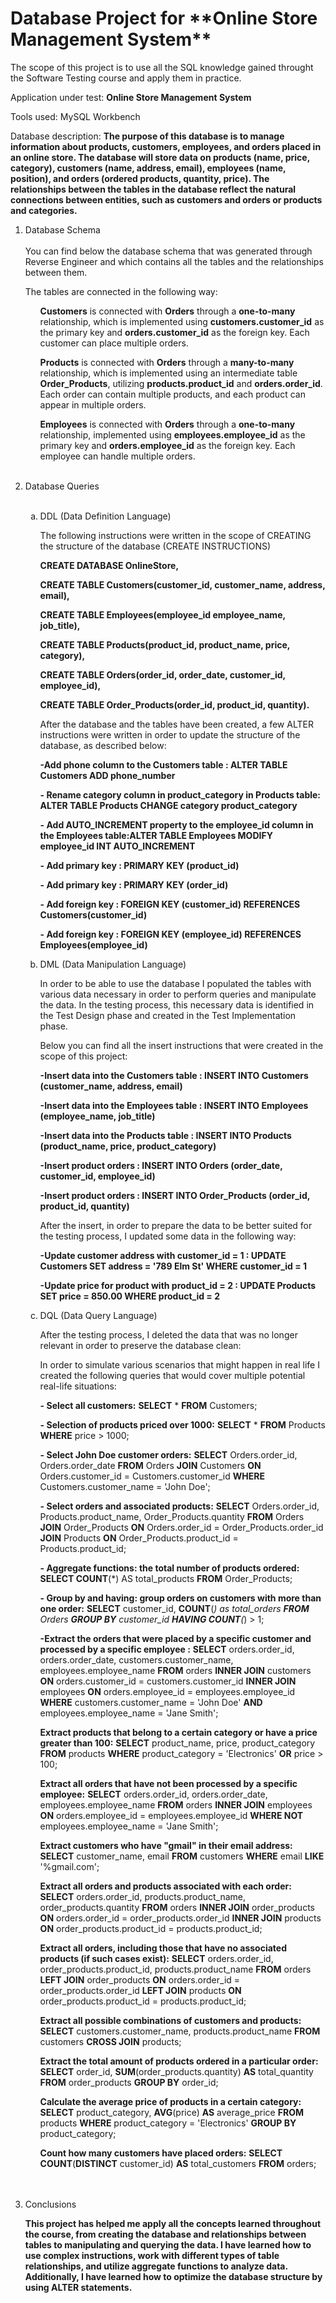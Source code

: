 <h1>Database Project for **Online Store Management System** </h1>

The scope of this project is to use all the SQL knowledge gained throught the Software Testing course and apply them in practice.

Application under test: **Online Store Management System**

Tools used: MySQL Workbench

Database description: **The purpose of this database is to manage information about products, customers, employees, and orders placed in an online store. The database will store data on products (name, price, category), customers (name, address, email), employees (name, position), and orders (ordered products, quantity, price). The relationships between the tables in the database reflect the natural connections between entities, such as customers and orders or products and categories.**

<ol>
<li>Database Schema </li>
<br>
You can find below the database schema that was generated through Reverse Engineer and which contains all the tables and the relationships between them.

The tables are connected in the following way:

<ul>
  
**Customers** is connected with **Orders** through a **one-to-many** relationship, which is implemented using **customers.customer_id** as the primary key and **orders.customer_id** as the foreign key. Each customer can place multiple orders.

**Products** is connected with **Orders** through a **many-to-many** relationship, which is implemented using an intermediate table **Order_Products**, utilizing **products.product_id** and **orders.order_id**. Each order can contain multiple products, and each product can appear in multiple orders.

**Employees** is connected with **Orders** through a **one-to-many** relationship, implemented using **employees.employee_id** as the primary key and **orders.employee_id** as the foreign key. Each employee can handle multiple orders.

</ul><br>

<li>Database Queries</li><br>

<ol type="a">
  <li>DDL (Data Definition Language)</li>

  The following instructions were written in the scope of CREATING the structure of the database (CREATE INSTRUCTIONS)

  **CREATE DATABASE OnlineStore,** 
  
  **CREATE TABLE Customers(customer_id, customer_name, address, email),**
    
  **CREATE TABLE Employees(employee_id employee_name, job_title),**
    
  **CREATE TABLE Products(product_id, product_name, price, category),**
    
  **CREATE TABLE Orders(order_id, order_date, customer_id, employee_id),**
    
  **CREATE TABLE Order_Products(order_id, product_id, quantity).** 
   
    

  After the database and the tables have been created, a few ALTER instructions were written in order to update the structure of the database, as described below:

  **-Add phone column to the Customers table : ALTER TABLE Customers ADD phone_number**
  
 **- Rename category column in product_category in Products table: ALTER TABLE Products CHANGE category product_category**
 
 **- Add AUTO_INCREMENT property to the employee_id column in the Employees table:ALTER TABLE Employees MODIFY employee_id INT AUTO_INCREMENT**
 
 **- Add primary key : PRIMARY KEY (product_id)**
 
 **- Add primary key : PRIMARY KEY (order_id)**
 
 **- Add foreign key : FOREIGN KEY (customer_id) REFERENCES Customers(customer_id)**
 
 **- Add foreign key : FOREIGN KEY (employee_id) REFERENCES Employees(employee_id)**
 
 
  
  <li>DML (Data Manipulation Language)</li>

  In order to be able to use the database I populated the tables with various data necessary in order to perform queries and manipulate the data. 
  In the testing process, this necessary data is identified in the Test Design phase and created in the Test Implementation phase. 

  Below you can find all the insert instructions that were created in the scope of this project:

  **-Insert data into the Customers table : INSERT INTO Customers (customer_name, address, email)**
  
  **-Insert data into the Employees table : INSERT INTO Employees (employee_name, job_title)**
  
  **-Insert data into the Products table : INSERT INTO Products (product_name, price, product_category)**

  **-Insert product orders : INSERT INTO Orders (order_date, customer_id, employee_id)**
  
  **-Insert product orders : INSERT INTO Order_Products (order_id, product_id, quantity)**


  After the insert, in order to prepare the data to be better suited for the testing process, I updated some data in the following way:

 **-Update customer address with customer_id = 1 : UPDATE Customers SET address = '789 Elm St' WHERE customer_id = 1**

 **-Update price for product with product_id = 2 : UPDATE Products SET price = 850.00 WHERE product_id = 2**


  <li>DQL (Data Query Language)</li>

After the testing process, I deleted the data that was no longer relevant in order to preserve the database clean: 




In order to simulate various scenarios that might happen in real life I created the following queries that would cover multiple potential real-life situations:

**- Select all customers:**  **SELECT** * **FROM** Customers;

**- Selection of products priced over 1000:**  **SELECT** * **FROM** Products **WHERE** price > 1000;

**- Select John Doe customer orders:** 
**SELECT** Orders.order_id, Orders.order_date **FROM** Orders
**JOIN** Customers **ON** Orders.customer_id = Customers.customer_id
**WHERE** Customers.customer_name = 'John Doe';

**- Select orders and associated products:** 
**SELECT** Orders.order_id, Products.product_name, Order_Products.quantity **FROM** Orders
**JOIN** Order_Products **ON** Orders.order_id = Order_Products.order_id
**JOIN** Products **ON** Order_Products.product_id = Products.product_id;

**- Aggregate functions: the total number of products ordered:** 
**SELECT COUNT**(*) AS total_products **FROM** Order_Products;

**- Group by and having: group orders on customers with more than one order:**
**SELECT** customer_id, **COUNT**(*) as total_orders 
**FROM** Orders
**GROUP BY** customer_id
**HAVING COUNT**(*) > 1;

**-Extract the orders that were placed by a specific customer and processed by a specific employee :**
**SELECT** orders.order_id, orders.order_date, customers.customer_name, employees.employee_name **FROM** orders
**INNER JOIN** customers **ON** orders.customer_id = customers.customer_id
**INNER JOIN** employees **ON** orders.employee_id = employees.employee_id
**WHERE** customers.customer_name = 'John Doe' **AND** employees.employee_name = 'Jane Smith';

**Extract products that belong to a certain category or have a price greater than 100:**
**SELECT** product_name, price, product_category
**FROM** products
**WHERE** product_category = 'Electronics' **OR** price > 100;

**Extract all orders that have not been processed by a specific employee:**
**SELECT** orders.order_id, orders.order_date, employees.employee_name
**FROM** orders
**INNER JOIN** employees **ON** orders.employee_id = employees.employee_id
**WHERE NOT** employees.employee_name = 'Jane Smith';

**Extract customers who have "gmail" in their email address:**
**SELECT** customer_name, email
**FROM** customers
**WHERE** email **LIKE** '%gmail.com';

**Extract all orders and products associated with each order:**
**SELECT** orders.order_id, products.product_name, order_products.quantity
**FROM** orders
**INNER JOIN** order_products **ON** orders.order_id = order_products.order_id
**INNER JOIN** products **ON** order_products.product_id = products.product_id;

**Extract all orders, including those that have no associated products (if such cases exist):**
**SELECT** orders.order_id, order_products.product_id, products.product_name
**FROM** orders
**LEFT JOIN** order_products **ON** orders.order_id = order_products.order_id
**LEFT JOIN** products **ON** order_products.product_id = products.product_id;

**Extract all possible combinations of customers and products:**
**SELECT** customers.customer_name, products.product_name
**FROM** customers
**CROSS JOIN** products;

**Extract the total amount of products ordered in a particular order:**
**SELECT** order_id, **SUM**(order_products.quantity) **AS** total_quantity
**FROM** order_products
**GROUP BY** order_id;

**Calculate the average price of products in a certain category:**
**SELECT** product_category, **AVG**(price) **AS** average_price
**FROM** products
**WHERE** product_category = 'Electronics'
**GROUP BY** product_category;

**Count how many customers have placed orders:**
**SELECT COUNT**(**DISTINCT** customer_id) **AS** total_customers
**FROM** orders;

<br>
<br>

</ol>

<li>Conclusions</li>

**This project has helped me apply all the concepts learned throughout the course, from creating the database and relationships between tables to manipulating and querying the data. I have learned how to use complex instructions, work with different types of table relationships, and utilize aggregate functions to analyze data. Additionally, I have learned how to optimize the database structure by using ALTER statements.**

</ol>
